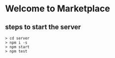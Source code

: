 # Welcome to Marketplace


## steps to start the server
    > cd server
    > npm i -s
    > npm start
    > npm test

